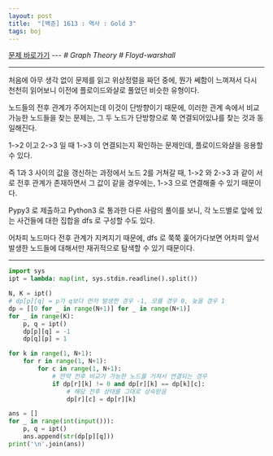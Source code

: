 ```yaml
---
layout: post
title:  "[백준] 1613 : 역사 : Gold 3"
tags: boj
---
```


[문제 바로가기](https://www.acmicpc.net/problem/1613) --- *# Graph Theory # Floyd-warshall*

---

처음에 아무 생각 없이 문제를 읽고 위상정렬을 짜던 중에, 뭔가 쎄함이 느껴져서 다시 천천히 읽어보니 이전에 플로이드와샬로 풀었던 비슷한 유형이다.

노드들의 전후 관계가 주어지는데 이것이 단방향이기 때문에, 이러한 관계 속에서 비교 가능한 노드들을 찾는 문제는, 그 두 노드가 단방향으로 쭉 연결되어있냐를 찾는 것과 동일해진다.

1->2 이고 2->3 일 때 1->3 이 연결되는지 확인하는 문제인데, 플로이드와샬을 응용할 수 있다.

즉 1과 3 사이의 값을 갱신하는 과정에서 노드 2를 거쳐갈 때, 1->2 와 2->3 과 같이 서로 전후 관계가 존재하면서 그 값이 같을 경우에는, 1->3 으로 연결해줄 수 있기 때문이다.

Pypy3 로 제출하고 Python3 로 통과한 다른 사람의 풀이를 보니, 각 노드별로 앞에 있는 사건들에 대한 집합을 dfs 로 구성할 수도 있다.

어차피 노드마다 전후 관계가 지켜지기 때문에, dfs 로 쭉쭉 훑어가다보면 어차피 앞서 발생한 노드들에 대해서만 재귀적으로 탐색할 수 있기 때문이다.

---

```python
import sys
ipt = lambda: map(int, sys.stdin.readline().split())

N, K = ipt()
# dp[p][q] = p가 q보다 먼저 발생한 경우 -1, 모를 경우 0, 늦을 경우 1
dp = [[0 for _ in range(N+1)] for _ in range(N+1)]
for _ in range(K):
    p, q = ipt()
    dp[p][q] = -1
    dp[q][p] = 1

for k in range(1, N+1):
    for r in range(1, N+1):
        for c in range(1, N+1):
            # 만약 전후 비교가 가능한 노드를 거쳐서 연결되는 경우
            if dp[r][k] != 0 and dp[r][k] == dp[k][c]:
                # 해당 전후 상태를 그대로 상속받음
                dp[r][c] = dp[r][k]

ans = []
for _ in range(int(input())):
    p, q = ipt()
    ans.append(str(dp[p][q]))
print('\n'.join(ans))
```
